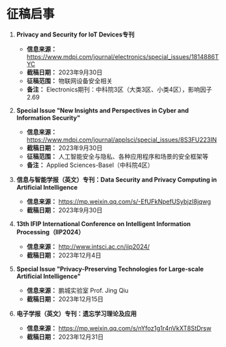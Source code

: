 # 征稿启事

1. **Privacy and Security for IoT Devices专刊**
    - **信息来源：** https://www.mdpi.com/journal/electronics/special_issues/1814886TYC
    - **截稿日期：** 2023年9月30日
    - **征稿范围：** 物联网设备安全相关
    - **备注：** Electronics期刊：中科院3区（大类3区、小类4区），影响因子2.69

2. **Special Issue "New Insights and Perspectives in Cyber and Information Security"**

   - **信息来源：** https://www.mdpi.com/journal/applsci/special_issues/8S3FU223IN
   - **截稿日期：** 2023年9月30日
   - **征稿范围：** 人工智能安全与隐私、各种应用程序和场景的安全框架等
   - **备注：** Applied Sciences-Basel（中科院4区）
3. **信息与智能学报（英文）专刊：Data Security and Privacy Computing in Artificial Intelligence**
   - **信息来源：** https://mp.weixin.qq.com/s/-EfUFkNpefUSybjzI8jqwg
   - **截稿日期：** 2023年9月30日
4. **13th IFIP International Conference on Intelligent Information Processing（IIP2024）**
   - **信息来源：** http://www.intsci.ac.cn/iip2024/
   - **截稿日期：** 2023年12月4日
5. **Special Issue "Privacy-Preserving Technologies for Large-scale Artificial Intelligence"**
    - **信息来源：** 鹏城实验室 Prof. Jing Qiu
    - **截稿日期：** 2023年12月15日
6. **电子学报（英文）专刊：遗忘学习理论及应用**
    - **信息来源：** https://mp.weixin.qq.com/s/nYfoz1g1r4nVkXT8StDrsw
    - **截稿日期：** 2023年12月31日 
